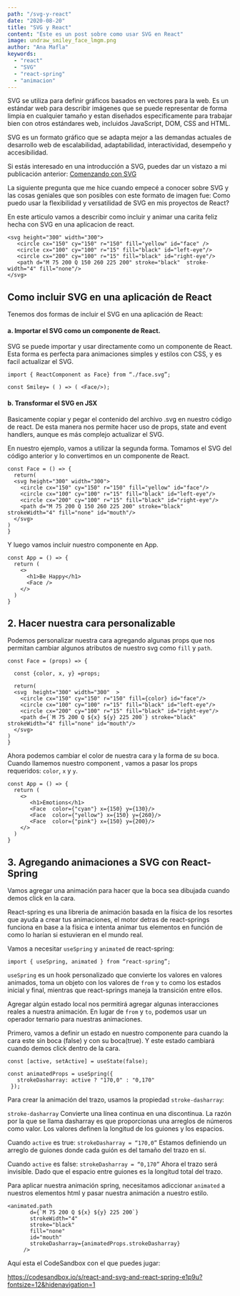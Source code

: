 ```yaml
---
path: "/svg-y-react"
date: "2020-08-20"
title: "SVG y React"
content: "Este es un post sobre como usar SVG en React"
image: undraw_smiley_face_lmgm.png
author: "Ana Mafla"
keywords:
  - "react"
  - "SVG"
  - "react-spring"
  - "animacion"
---
```


SVG se utiliza para definir gráficos basados en vectores para la web. Es un estándar web para describir imágenes que se puede representar de forma limpia en cualquier tamaño y estan diseñados especificamente para trabajar bien con otros estándares web, incluidos JavaScript, DOM, CSS and HTML.

SVG es un formato gráfico que se adapta mejor a las demandas actuales de desarrollo web de escalabilidad, adaptabilidad, interactividad, desempeño y accesibilidad.

Si estás interesado en una introducción a SVG, puedes dar un vistazo a mi publicación anterior: [Comenzando con SVG](https://www.anamafla.com/es/blog/getting-started-with-svg/)

La siguiente pregunta que me hice cuando empecé a conocer sobre SVG y las cosas geniales que son posibles con este formato de imagen fue: Como puedo usar la flexibilidad y versatilidad de SVG en mis proyectos de React?

En este articulo vamos a describir como incluir y animar una carita feliz hecha con SVG en una aplicacion de react.

```
<svg height="300" width="300">
   <circle cx="150" cy="150" r="150" fill="yellow" id="face" />
   <circle cx="100" cy="100" r="15" fill="black" id="left-eye"/>
   <circle cx="200" cy="100" r="15" fill="black" id="right-eye"/>
   <path d="M 75 200 Q 150 260 225 200" stroke="black"  stroke-width="4" fill="none"/>
</svg>
```

## Como incluir SVG en una aplicación de React

Tenemos dos formas de incluir el SVG en una aplicación de React:

#### a. Importar el SVG como un componente de React.

SVG se puede importar y usar directamente como un componente de React. Esta forma es perfecta para animaciones simples y estilos con CSS, y es facil actualizar el SVG.

```
import { ReactComponent as Face} from “./face.svg”;

const Smiley= ( ) => ( <Face/>);
```

#### b. Transformar el SVG en JSX

Basicamente copiar y pegar el contenido del archivo .svg en nuestro código de react. De esta manera nos permite hacer uso de props, state and event handlers, aunque es más complejo actualizar el SVG.

En nuestro ejemplo, vamos a utilizar la segunda forma. Tomamos el SVG del código anterior y lo convertimos en un componente de React.

```
const Face = () => {
  return(
  <svg height="300" width="300">
    <circle cx="150" cy="150" r="150" fill="yellow" id="face"/>
    <circle cx="100" cy="100" r="15" fill="black" id="left-eye"/>
    <circle cx="200" cy="100" r="15" fill="black" id="right-eye"/>
    <path d="M 75 200 Q 150 260 225 200" stroke="black"  strokeWidth="4" fill="none" id="mouth"/>
  </svg>
)
}
```

Y luego vamos incluir nuestro componente <Face/> en App.

```
const App = () => {
  return (
    <>
      <h1>Be Happy</h1>
      <Face />
    </>
  )
}
```

## 2. Hacer nuestra cara personalizable

Podemos personalizar nuestra cara agregando algunas props que nos permitan cambiar algunos atributos de nuestro svg como `fill` y `path`.

```
const Face = (props) => {

  const {color, x, y} =props;

  return(
  <svg  height="300" width="300"  >
    <circle cx="150" cy="150" r="150" fill={color} id="face"/>
    <circle cx="100" cy="100" r="15" fill="black" id="left-eye"/>
    <circle cx="200" cy="100" r="15" fill="black" id="right-eye"/>
    <path d={`M 75 200 Q ${x} ${y} 225 200`} stroke="black"  strokeWidth="4" fill="none" id="mouth"/>
  </svg>
)
}
```

Ahora podemos cambiar el color de nuestra cara y la forma de su boca. Cuando llamemos nuestro component <Face>, vamos a pasar los props requeridos: `color`, `x` y `y`.

```
const App = () => {
  return (
    <>
       <h1>Emotions</h1>
       <Face  color={"cyan"} x={150} y={130}/>
       <Face  color={"yellow"} x={150} y={260}/>
       <Face  color={"pink"} x={150} y={200}/>
    </>
  )
}
```

## 3. Agregando animaciones a SVG con React-Spring

Vamos agregar una animación para hacer que la boca sea dibujada cuando demos click en la cara.

React-spring es una libreria de animación basada en la física de los resortes que ayuda a crear tus animaciones, el motor detras de react-springs funciona en base a la física e intenta animar tus elementos en función de como lo harían si estuvieran en el mundo real.

Vamos a necesitar `useSpring` y `animated` de react-spring:

```
import { useSpring, animated } from “react-spring”;
```

`useSpring` es un hook personalizado que convierte los valores en valores animados, toma un objeto con los valores de `from` y `to` como los estados inicial y final, mientras que react-springs maneja la transición entre ellos.

Agregar algún estado local nos permitirá agregar algunas interacciones reales a nuestra animación. En lugar de `from` y `to`, podemos usar un operador ternario para nuestras animaciones.

Primero, vamos a definir un estado en nuestro componente para cuando la cara este sin boca (false) y con su boca(true). Y este estado cambiará cuando demos click dentro de la cara.

```
const [active, setActive] = useState(false);

const animatedProps = useSpring({
   strokeDasharray: active ? "170,0" : "0,170"
 });

```

Para crear la animación del trazo, usamos la propiedad `stroke-dasharray`:

`stroke-dasharray`
Convierte una línea continua en una discontinua. La razón por la que se llama dasharray es que proporcionas una arreglos de números como valor. Los valores definen la longitud de los guiones y los espacios.

Cuando `active` es true:
`strokeDasharray = “170,0”`
Estamos definiendo un arreglo de guiones donde cada guión es del tamaño del trazo en sí.

Cuando `active` es false:
`strokeDasharray = “0,170”`
Ahora el trazo será invisible. Dado que el espacio entre guiones es la longitud total del trazo.

Para aplicar nuestra animación spring, necesitamos adiccionar `animated` a nuestros elementos html y pasar nuestra animación a nuestro estilo.

```
<animated.path
       d={`M 75 200 Q ${x} ${y} 225 200`}
       strokeWidth="4"
       stroke="black"
       fill="none"
       id="mouth"
       strokeDasharray={animatedProps.strokeDasharray}
     />
```

Aquí esta el CodeSandbox con el que puedes jugar:

https://codesandbox.io/s/react-and-svg-and-react-spring-e1p9u?fontsize=12&hidenavigation=1
